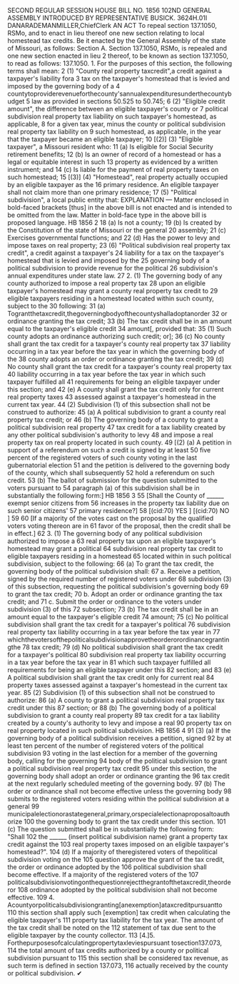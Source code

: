 SECOND REGULAR SESSION
HOUSE BILL NO. 1856
102ND GENERAL ASSEMBLY
INTRODUCED BY REPRESENTATIVE BUSICK.
3624H.01I DANARADEMANMILLER,ChiefClerk
AN ACT
To repeal section 137.1050, RSMo, and to enact in lieu thereof one new section relating to
local homestead tax credits.
Be it enacted by the General Assembly of the state of Missouri, as follows:
Section A. Section 137.1050, RSMo, is repealed and one new section enacted in lieu
2 thereof, to be known as section 137.1050, to read as follows:
137.1050. 1. For the purposes of this section, the following terms shall mean:
2 (1) "County real property taxcredit",a credit against a taxpayer's liability fora
3 tax on the taxpayer's homestead that is levied and imposed by the governing body of a
4 countytoproviderevenueforthecounty'sannualexpendituresunderthecountybudget
5 law as provided in sections 50.525 to 50.745;
6 (2) "Eligible credit amount", the difference between an eligible taxpayer's county or
7 political subdivision real property tax liability on such taxpayer's homestead, as applicable,
8 for a given tax year, minus the county or political subdivision real property tax liability on
9 such homestead, as applicable, in the year that the taxpayer became an eligible taxpayer;
10 [(2)] (3) "Eligible taxpayer", a Missouri resident who:
11 (a) Is eligible for Social Security retirement benefits;
12 (b) Is an owner of record of a homestead or has a legal or equitable interest in such
13 property as evidenced by a written instrument; and
14 (c) Is liable for the payment of real property taxes on such homestead;
15 [(3)] (4) "Homestead", real property actually occupied by an eligible taxpayer as the
16 primary residence. An eligible taxpayer shall not claim more than one primary residence;
17 (5) "Political subdivision", a local public entity that:
EXPLANATION — Matter enclosed in bold-faced brackets [thus] in the above bill is not enacted and is
intended to be omitted from the law. Matter in bold-face type in the above bill is proposed language.
HB 1856 2
18 (a) Is not a county;
19 (b) Is created by the Constitution of the state of Missouri or the general
20 assembly;
21 (c) Exercises governmental functions; and
22 (d) Has the power to levy and impose taxes on real property;
23 (6) "Political subdivision real property tax credit", a credit against a taxpayer's
24 liability for a tax on the taxpayer's homestead that is levied and imposed by the
25 governing body of a political subdivision to provide revenue for the political
26 subdivision's annual expenditures under state law.
27 2. (1) The governing body of any county authorized to impose a real property tax
28 upon an eligible taxpayer's homestead may grant a county real property tax credit to
29 eligible taxpayers residing in a homestead located within such county, subject to the
30 following:
31 (a) Tograntthetaxcredit,thegoverningbodyofthecountyshalladoptanorder
32 or ordinance granting the tax credit;
33 (b) The tax credit shall be in an amount equal to the taxpayer's eligible credit
34 amount[, provided that:
35 (1) Such county adopts an ordinance authorizing such credit; or];
36 (c) No county shall grant the tax credit for a taxpayer's county real property tax
37 liability occurring in a tax year before the tax year in which the governing body of the
38 county adopts an order or ordinance granting the tax credit;
39 (d) No county shall grant the tax credit for a taxpayer's county real property tax
40 liability occurring in a tax year before the tax year in which such taxpayer fulfilled all
41 requirements for being an eligible taxpayer under this section; and
42 (e) A county shall grant the tax credit only for current real property taxes
43 assessed against a taxpayer's homestead in the current tax year.
44 (2) Subdivision (1) of this subsection shall not be construed to authorize:
45 (a) A political subdivision to grant a county real property tax credit; or
46 (b) The governing body of a county to grant a political subdivision real property
47 tax credit for a tax liability created by any other political subdivision's authority to levy
48 and impose a real property tax on real property located in such county.
49 [(2) (a) A petition in support of a referendum on such a credit is signed by at least
50 five percent of the registered voters of such county voting in the last gubernatorial election
51 and the petition is delivered to the governing body of the county, which shall subsequently
52 hold a referendum on such credit.
53 (b) The ballot of submission for the question submitted to the voters pursuant to
54 paragraph (a) of this subdivision shall be in substantially the following form:]
HB 1856 3
55 [Shall the County of ______ exempt senior citizens from
56 increases in the property tax liability due on such senior citizens'
57 primary residence?]
58 [(cid:70) YES ] [(cid:70) NO ]
59
60 [If a majority of the votes cast on the proposal by the qualified voters voting thereon are in
61 favor of the proposal, then the credit shall be in effect.]
62 3. (1) The governing body of any political subdivision authorized to impose a
63 real property tax upon an eligible taxpayer's homestead may grant a political
64 subdivision real property tax credit to eligible taxpayers residing in a homestead
65 located within in such political subdivision, subject to the following:
66 (a) To grant the tax credit, the governing body of the political subdivision shall:
67 a. Receive a petition, signed by the required number of registered voters under
68 subdivision (3) of this subsection, requesting the political subdivision's governing body
69 to grant the tax credit;
70 b. Adopt an order or ordinance granting the tax credit; and
71 c. Submit the order or ordinance to the voters under subdivision (3) of this
72 subsection;
73 (b) The tax credit shall be in an amount equal to the taxpayer's eligible credit
74 amount;
75 (c) No political subdivision shall grant the tax credit for a taxpayer's political
76 subdivision real property tax liability occurring in a tax year before the tax year in
77 whichthevotersofthepoliticalsubdivisionapprovetheorderorordinancegrantingthe
78 tax credit;
79 (d) No political subdivision shall grant the tax credit for a taxpayer's political
80 subdivision real property tax liability occurring in a tax year before the tax year in
81 which such taxpayer fulfilled all requirements for being an eligible taxpayer under this
82 section; and
83 (e) A political subdivision shall grant the tax credit only for current real
84 property taxes assessed against a taxpayer's homestead in the current tax year.
85 (2) Subdivision (1) of this subsection shall not be construed to authorize:
86 (a) A county to grant a political subdivision real property tax credit under this
87 section; or
88 (b) The governing body of a political subdivision to grant a county real property
89 tax credit for a tax liability created by a county's authority to levy and impose a real
90 property tax on real property located in such political subdivision.
HB 1856 4
91 (3) (a) If the governing body of a political subdivision receives a petition, signed
92 by at least ten percent of the number of registered voters of the political subdivision
93 voting in the last election for a member of the governing body, calling for the governing
94 body of the political subdivision to grant a political subdivision real property tax credit
95 under this section, the governing body shall adopt an order or ordinance granting the
96 tax credit at the next regularly scheduled meeting of the governing body.
97 (b) The order or ordinance shall not become effective unless the governing body
98 submits to the registered voters residing within the political subdivision at a general
99 municipalelectionorastategeneral,primary,orspecialelectionaproposaltoauthorize
100 the governing body to grant the tax credit under this section.
101 (c) The question submitted shall be in substantially the following form: "Shall
102 the ______ (insert political subdivision name) grant a property tax credit against the
103 real property taxes imposed on an eligible taxpayer's homestead?".
104 (d) If a majority of theregistered voters of thepolitical subdivision voting on the
105 question approve the grant of the tax credit, the order or ordinance adopted by the
106 political subdivision shall become effective. If a majority of the registered voters of the
107 politicalsubdivisionvotingonthequestionrejectthegrantofthetaxcredit,theorderor
108 ordinance adopted by the political subdivision shall not become effective.
109 4. Acountyorpoliticalsubdivisiongranting[anexemption]ataxcreditpursuantto
110 this section shall apply such [exemption] tax credit when calculating the eligible taxpayer's
111 property tax liability for the tax year. The amount of the tax credit shall be noted on the
112 statement of tax due sent to the eligible taxpayer by the county collector.
113 [4.]5. Forthepurposesofcalculatingpropertytaxleviespursuant tosection137.073,
114 the total amount of tax credits authorized by a county or political subdivision pursuant to
115 this section shall be considered tax revenue, as such term is defined in section 137.073,
116 actually received by the county or political subdivision.
✔